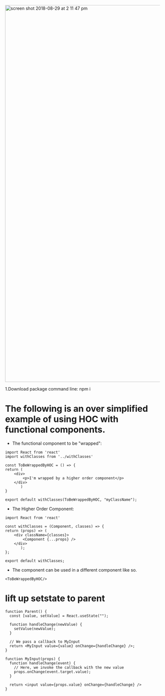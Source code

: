 <img width="1226" alt="screen shot 2018-08-29 at 2 11 47 pm" src="https://user-images.githubusercontent.com/4441991/44815864-8aaefa00-ab95-11e8-9557-4936f26f9ca0.png">

1.Download package
 command line: npm i


# The following is an over simplified example of using HOC with functional components.

* The functional component to be "wrapped":
```
import React from 'react'
import withClasses from '../withClasses'

const ToBeWrappedByHOC = () => {
return (
    <div>
        <p>I'm wrapped by a higher order component</p>
    </div>
       )
}

export default withClasses(ToBeWrappedByHOC, "myClassName");
```

* The Higher Order Component:
```
import React from 'react'

const withClasses = (Component, classes) => {
return (props) => (
    <div className={classes}>
        <Component {...props} />
    </div>
       );
};

export default withClasses;
```
* The component can be used in a different component like so.
```
<ToBeWrappedByHOC/>

```

# lift up setstate to parent

```
function Parent() {
  const [value, setValue] = React.useState("");

  function handleChange(newValue) {
    setValue(newValue);
  }

  // We pass a callback to MyInput
  return <MyInput value={value} onChange={handleChange} />;
}

function MyInput(props) {
  function handleChange(event) {
    // Here, we invoke the callback with the new value
    props.onChange(event.target.value);
  }
  
  return <input value={props.value} onChange={handleChange} />
}

```
